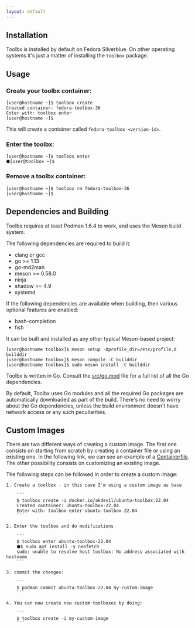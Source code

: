 ```yaml
---
layout: default
---
```


## Installation

Toolbx is installed by default on Fedora Silverblue. On other operating systems it's just a matter of installing the `toolbox` package.

## Usage

### Create your toolbx container:
```console
[user@hostname ~]$ toolbox create
Created container: fedora-toolbox-36
Enter with: toolbox enter
[user@hostname ~]$
```
This will create a container called `fedora-toolbox-<version-id>`.

### Enter the toolbx:
```console
[user@hostname ~]$ toolbox enter
⬢[user@toolbox ~]$
```

### Remove a toolbx container:
```console
[user@hostname ~]$ toolbox rm fedora-toolbox-36
[user@hostname ~]$
```

## Dependencies and Building

Toolbx requires at least Podman 1.6.4 to work, and uses the Meson build system.

The following dependencies are required to build it:
- clang or gcc
- go >= 1.13
- go-md2man
- meson >= 0.58.0
- ninja
- shadow >= 4.9
- systemd

If the following dependencies are available when building, then various optional features are enabled:
- bash-completion
- fish

It can be built and installed as any other typical Meson-based project:
```console
[user@hostname toolbox]$ meson setup -Dprofile_dir=/etc/profile.d builddir
[user@hostname toolbox]$ meson compile -C builddir
[user@hostname toolbox]$ sudo meson install -C builddir
```

Toolbx is written in Go. Consult the [src/go.mod](https://github.com/containers/toolbox/blob/main/src/go.mod) file for a full list of all the Go dependencies.

By default, Toolbx uses Go modules and all the required Go packages are automatically downloaded as part of the build. There's no need to worry about the Go dependencies, unless the build environment doesn't have network access or any such peculiarities.

## Custom Images
There are two different ways of creating a custom image. The first one consists on starting from scratch by creating a container file or using an existing one. In the following link, we can see an example of a [Containerfile](/example-container-file). The other possibility consists on customizing an existing image.

The following steps can be followed in order to create a custom image:

    1. Create a toolbox - in this case I'm using a custom image as base

        ```
        $ toolbox create -i docker.io/akdev1l/ubuntu-toolbox:22.04
        Created container: ubuntu-toolbox-22.04
        Enter with: toolbox enter ubuntu-toolbox-22.04
        ```

    2. Enter the toolbox and do modifications

        ```
        $ toolbox enter ubuntu-toolbox-22.04
        ⬢$ sudo apt install -y neofetch
        sudo: unable to resolve host toolbox: No address associated with hostname
        ```

    3. commit the changes:

        ```
        $ podman commit ubuntu-toolbox-22.04 my-custom-image
        ```

    4. You can now create new custom toolboxes by doing: 

        ```
        $ toolbox create -i my-custom-image
        ```
